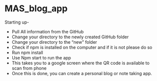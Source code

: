 # MAS_blog_app
Starting up- 
- Pull All information from the GitHub
- Change your directory to the newly created GitHub folder
- Change your directory to the “new” folder
- Check if npm is installed on the computer and if it is not please do so
- Run npm install
- Use Npm start to run the app
- This takes you to a google screen where the QR code is available to scan from phone 
- Once this is done, you can create a personal blog or note taking app.
